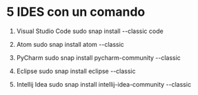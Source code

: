 # 5 IDES con un comando

1. Visual Studio Code
sudo snap install --classic code

2. Atom
sudo snap install atom --classic

3. PyCharm
sudo snap install pycharm-community --classic

4. Eclipse
sudo snap install eclipse --classic

5. Intellij Idea
sudo snap install intellij-idea-community --classic
